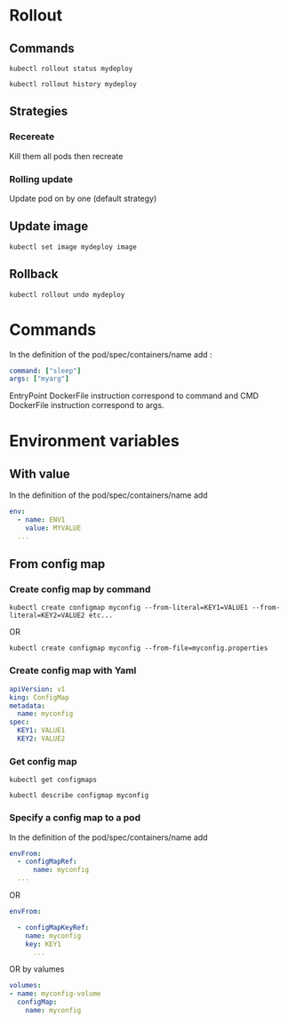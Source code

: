 # Rollout

## Commands

`kubectl rollout status mydeploy`

`kubectl rollout history mydeploy`

## Strategies

### Recereate

Kill them all pods then recreate

### Rolling update

Update pod on by one (default strategy)

## Update image

`kubectl set image mydeploy image`

## Rollback

`kubectl rollout undo mydeploy`

# Commands

In the definition of the pod/spec/containers/name add :

```yaml
command: ["sleep"]
args: ["myarg"]
```

EntryPoint DockerFile instruction correspond to command and CMD DockerFile instruction  correspond to args.

# Environment variables

## With value

In the definition of the pod/spec/containers/name add

```yaml
env:
  - name: ENV1
    value: MYVALUE
  ...
```

## From config map

### Create config map by command

`kubectl create configmap myconfig --from-literal=KEY1=VALUE1 --from-literal=KEY2=VALUE2 etc...`

OR

`kubectl create configmap myconfig --from-file=myconfig.properties`

### Create config map with Yaml

```yaml
apiVersion: v1
king: ConfigMap
metadata:
  name: myconfig
spec:
  KEY1: VALUE1
  KEY2: VALUE2
```

### Get config map

`kubectl get configmaps`

`kubectl describe configmap myconfig`

### Specify a config map to a pod

In the definition of the pod/spec/containers/name add

```yaml
envFrom:
  - configMapRef:
      name: myconfig
  ...
```

OR

```yaml
envFrom:

  - configMapKeyRef:
    name: myconfig
    key: KEY1
      ...
```



OR by valumes

```yaml
volumes: 
- name: myconfig-volume
  configMap:
    name: myconfig
```

